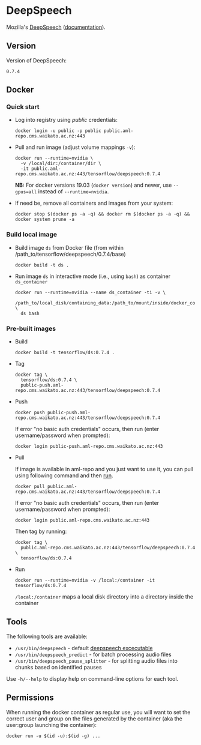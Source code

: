 # DeepSpeech

Mozilla's [DeepSpeech](https://github.com/mozilla/DeepSpeech) ([documentation](https://deepspeech.readthedocs.io/en/v0.7.4/)).


## Version

Version of DeepSpeech:

```
0.7.4
```

## Docker

### Quick start

* Log into registry using *public* credentials:

  ```commandline
  docker login -u public -p public public.aml-repo.cms.waikato.ac.nz:443 
  ```

* Pull and run image (adjust volume mappings `-v`):

  ```commandline
  docker run --runtime=nvidia \
    -v /local/dir:/container/dir \
    -it public.aml-repo.cms.waikato.ac.nz:443/tensorflow/deepspeech:0.7.4
  ```

  **NB:** For docker versions 19.03 (`docker version`) and newer, use `--gpus=all` instead of `--runtime=nvidia`.

* If need be, remove all containers and images from your system:

  ```commandline
  docker stop $(docker ps -a -q) && docker rm $(docker ps -a -q) && docker system prune -a
  ```


### Build local image

* Build image `ds` from Docker file (from within /path_to/tensorflow/deepspeech/0.7.4/base)

  ```commandline
  docker build -t ds .
  ```
  
* Run image `ds` in interactive mode (i.e., using `bash`) as container `ds_container`

  ```commandline
  docker run --runtime=nvidia --name ds_container -ti -v \
    /path_to/local_disk/containing_data:/path_to/mount/inside/docker_container \
    ds bash
  ```

### Pre-built images

* Build

  ```commandline
  docker build -t tensorflow/ds:0.7.4 .
  ```
  
* Tag

  ```commandline
  docker tag \
    tensorflow/ds:0.7.4 \
    public-push.aml-repo.cms.waikato.ac.nz:443/tensorflow/deepspeech:0.7.4
  ```
  
* Push

  ```commandline
  docker push public-push.aml-repo.cms.waikato.ac.nz:443/tensorflow/deepspeech:0.7.4
  ```
  If error "no basic auth credentials" occurs, then run (enter username/password when prompted):
  
  ```commandline
  docker login public-push.aml-repo.cms.waikato.ac.nz:443
  ```
  
* Pull

  If image is available in aml-repo and you just want to use it, you can pull using following command and then [run](#run).

  ```commandline
  docker pull public.aml-repo.cms.waikato.ac.nz:443/tensorflow/deepspeech:0.7.4
  ```
  If error "no basic auth credentials" occurs, then run (enter username/password when prompted):
  
  ```commandline
  docker login public.aml-repo.cms.waikato.ac.nz:443
  ```
  Then tag by running:
  
  ```commandline
  docker tag \
    public.aml-repo.cms.waikato.ac.nz:443/tensorflow/deepspeech:0.7.4 \
    tensorflow/ds:0.7.4
  ```
  
* <a name="run">Run</a>

  ```commandline
  docker run --runtime=nvidia -v /local:/container -it tensorflow/ds:0.7.4
  ```
  `/local:/container` maps a local disk directory into a directory inside the container


## Tools

The following tools are available:

* `/usr/bin/deepspeech` - default [deepspeech excecutable](https://deepspeech.readthedocs.io/en/v0.7.4/)
* `/usr/bin/deepspeech_predict` - for batch processing audio files
* `/usr/bin/deepspeech_pause_splitter` - for splitting audio files into chunks based on identified pauses

Use `-h/--help` to display help on command-line options for each tool.

## Permissions

When running the docker container as regular use, you will want to set the correct
user and group on the files generated by the container (aka the user:group launching
the container):

```commandline
docker run -u $(id -u):$(id -g) ...
```
